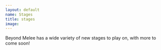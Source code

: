 ```yaml
---
layout: default
name: Stages
title: stages
image:
---
```

Beyond Melee has a wide variety of new stages to play on, with more to come soon!

